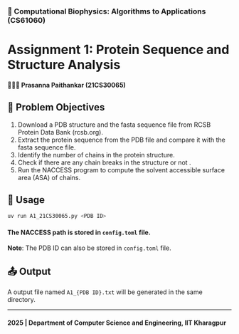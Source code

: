 ### 🧬 Computational Biophysics: Algorithms to Applications (CS61060)
# Assignment 1: Protein Sequence and Structure Analysis
#### 🧑🏻‍🔬 Prasanna Paithankar (21CS30065)

## 📝 Problem Objectives
1. Download a PDB structure and the fasta sequence file from RCSB Protein Data Bank (rcsb.org).
2. Extract the protein sequence from the PDB file and compare it with the fasta sequence file.
3. Identify the number of chains in the protein structure.
4. Check if there are any chain breaks in the structure or not .
5. Run the NACCESS program to compute the solvent accessible surface area (ASA) of chains.

## 🧪 Usage
```bash
uv run A1_21CS30065.py <PDB ID>
```

#### The **NACCESS path** is stored in `config.toml` file.

**Note**: The PDB ID can also be stored in `config.toml` file.

## 📤 Output
A output file named `A1_{PDB ID}.txt` will be generated in the same directory.

***
#### 2025 | Department of Computer Science and Engineering, IIT Kharagpur
